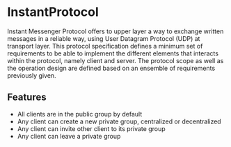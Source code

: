 # InstantProtocol
Instant Messenger Protocol offers to upper layer a way to exchange written messages in a reliable way, using User Datagram Protocol (UDP) at transport layer. This protocol specification defines a minimum set of requirements to be able to implement the different elements that interacts within the protocol, namely client and server. The protocol scope as well as the operation design are defined based on an ensemble of requirements previously given.

## Features
- All clients are in the public group by default
- Any client can create a new private group, centralized or decentralized
- Any client can invite other client to its private group
- Any client can leave a private group
